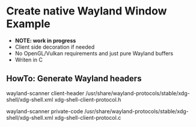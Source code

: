 # Create native Wayland Window Example
* <b>NOTE: work in progress</b>
* Client side decoration if needed
* No OpenGL/Vulkan requirements and just pure Wayland buffers
* Writen in C

## HowTo: Generate Wayland headers
wayland-scanner client-header /usr/share/wayland-protocols/stable/xdg-shell/xdg-shell.xml xdg-shell-client-protocol.h

wayland-scanner private-code /usr/share/wayland-protocols/stable/xdg-shell/xdg-shell.xml xdg-shell-client-protocol.c
